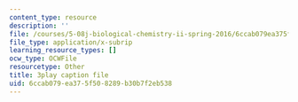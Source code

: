 ```yaml
---
content_type: resource
description: ''
file: /courses/5-08j-biological-chemistry-ii-spring-2016/6ccab079ea375f508289b30b7f2eb538_OrCYxJz2Hlc.vtt
file_type: application/x-subrip
learning_resource_types: []
ocw_type: OCWFile
resourcetype: Other
title: 3play caption file
uid: 6ccab079-ea37-5f50-8289-b30b7f2eb538
---
```

